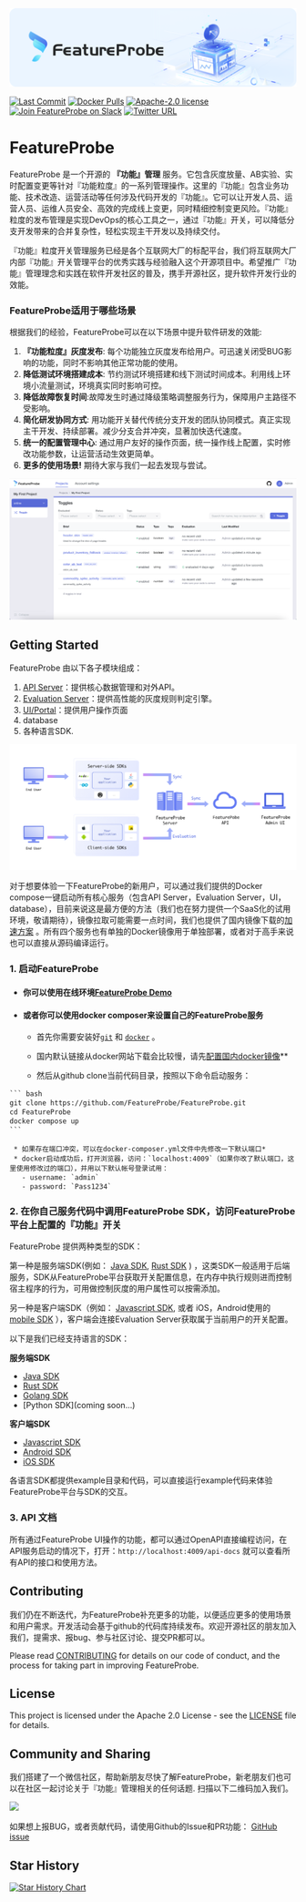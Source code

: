 ![Feature Management Service, FeatureProbe](./pictures/featureprobe_title.png)


[![Last Commit](https://img.shields.io/github/last-commit/FeatureProbe/FeatureProbe)](https://github.com/FeatureProbe/FeatureProbe)
[![Docker Pulls](https://img.shields.io/docker/pulls/featureprobe/api)](https://hub.docker.com/u/featureprobe)
[![Apache-2.0 license](https://img.shields.io/github/license/FeatureProbe/FeatureProbe)](https://github.com/FeatureProbe/FeatureProbe/blob/main/LICENSE)
[![Join FeatureProbe on Slack](https://img.shields.io/badge/slack-join-blue?logo=slack)](https://join.slack.com/t/featureprobe/shared_invite/zt-1b5qd120x-R~dDbpgL85GgCLTtfNDj0Q)
[![Twitter URL](https://img.shields.io/twitter/url/https/twitter.com/FeatureProbe.svg?style=social&label=FeatureProbe)](https://twitter.com/FeatureProbe)



# FeatureProbe

FeatureProbe 是一个开源的 **『功能』管理** 服务。它包含灰度放量、AB实验、实时配置变更等针对『功能粒度』的一系列管理操作。这里的『功能』包含业务功能、技术改造、运营活动等任何涉及代码开发的『功能』。它可以让开发人员、运营人员、运维人员安全、高效的完成线上变更，同时精细控制变更风险。『功能』粒度的发布管理是实现DevOps的核心工具之一，通过『功能』开关，可以降低分支开发带来的合并复杂性，轻松实现主干开发以及持续交付。

『功能』粒度开关管理服务已经是各个互联网大厂的标配平台，我们将互联网大厂内部『功能』开关管理平台的优秀实践与经验融入这个开源项目中。希望推广『功能』管理理念和实践在软件开发社区的普及，携手开源社区，提升软件开发行业的效能。


### FeatureProbe适用于哪些场景

根据我们的经验，FeatureProbe可以在以下场景中提升软件研发的效能:

1. **『功能粒度』灰度发布**:
每个功能独立灰度发布给用户。可迅速关闭受BUG影响的功能，同时不影响其他正常功能的使用。
3. **降低测试环境搭建成本**:
节约测试环境搭建和线下测试时间成本。利用线上环境小流量测试，环境真实同时影响可控。
2. **降低故障恢复时间**:故障发生时通过降级策略调整服务行为，保障用户主路径不受影响。
3. **简化研发协同方式**: 
用功能开关替代传统分支开发的团队协同模式。真正实现主干开发、持续部署。减少分支合并冲突，显著加快迭代速度。
4. **统一的配置管理中心**:
通过用户友好的操作页面，统一操作线上配置，实时修改功能参数，让运营活动生效更简单。
6. **更多的使用场景!** 
期待大家与我们一起去发现与尝试。

![FeatureProbe screenshot](./pictures/toggles.png) 

## Getting Started

FeatureProbe 由以下各子模块组成：

1. [API Server](https://github.com/FeatureProbe/feature-probe-api/blob/master/README.md)：提供核心数据管理和对外API。
2. [Evaluation Server](https://github.com/FeatureProbe/feature-probe-ui/blob/master/README.md)：提供高性能的灰度规则判定引擎。
3. [UI/Portal](https://github.com/FeatureProbe/feature-probe-ui/blob/master/README.md)：提供用户操作页面
4. database
5. 各种语言SDK.
 
![FeatureProbe Architecture](./pictures/feature_probe_architecture.png)

对于想要体验一下FeatureProbe的新用户，可以通过我们提供的Docker compose一键启动所有核心服务（包含API Server，Evaluation Server，UI，database），目前来说这是最方便的方法（我们也在努力提供一个SaaS化的试用环境，敬请期待），镜像拉取可能需要一点时间，我们也提供了国内镜像下载的[加速方案](DOCKER_HUB.md) 。所有四个服务也有单独的Docker镜像用于单独部署，或者对于高手来说也可以直接从源码编译运行。


### 1. 启动FeatureProbe

   + #### 你可以使用在线环境[FeatureProbe Demo](https://featureprobe.io/demo/)
   + #### 或者你可以使用docker composer来设置自己的FeatureProbe服务

     * 首先你需要安装好[`git`](https://git-scm.com/) 和 [`docker`](https://www.docker.com/) 。

     * 国内默认链接从docker网站下载会比较慢，请先[配置国内docker镜像](DOCKER_HUB.md)**

     * 然后从github clone当前代码目录，按照以下命令启动服务：

    ``` bash
    git clone https://github.com/FeatureProbe/FeatureProbe.git
    cd FeatureProbe
    docker compose up
    ```

     * 如果存在端口冲突，可以在docker-composer.yml文件中先修改一下默认端口*
     * docker启动成功后，打开浏览器，访问：`localhost:4009`（如果你改了默认端口，这里使用修改过的端口），并用以下默认帐号登录试用：
       - username: `admin`
       - password: `Pass1234`

### 2. 在你自己服务代码中调用FeatureProbe SDK，访问FeatureProbe平台上配置的『功能』开关

FeatureProbe 提供两种类型的SDK：

第一种是服务端SDK(例如：
[Java SDK](https://github.com/FeatureProbe/server-sdk-java/blob/master/README.md), 
[Rust SDK](https://github.com/FeatureProbe/server-sdk-rust/blob/master/README.md)
) ，这类SDK一般适用于后端服务，SDK从FeatureProbe平台获取开关配置信息，在内存中执行规则进而控制宿主程序的行为，可用做控制灰度的用户属性可以按需添加。


另一种是客户端SDK（例如： [Javascript SDK](https://github.com/FeatureProbe/client-sdk-js/blob/master/README.md), 
或者 iOS，Android使用的  [mobile SDK](https://github.com/FeatureProbe/client-sdk-mobile/blob/master/README.md) ），客户端会连接Evaluation Server获取属于当前用户的开关配置。

以下是我们已经支持语言的SDK：

**服务端SDK**

* [Java SDK](https://github.com/FeatureProbe/server-sdk-java)
* [Rust SDK](https://github.com/FeatureProbe/server-sdk-rust)
* [Golang SDK](https://github.com/FeatureProbe/server-sdk-go)
* [Python SDK](coming soon...)


**客户端SDK**

* [Javascript SDK](https://github.com/FeatureProbe/client-sdk-js)
* [Android SDK](https://github.com/FeatureProbe/client-sdk-mobile)
* [iOS SDK](https://github.com/FeatureProbe/client-sdk-mobile)

各语言SDK都提供example目录和代码，可以直接运行example代码来体验FeatureProbe平台与SDK的交互。

### 3. API 文档

所有通过FeatureProbe UI操作的功能，都可以通过OpenAPI直接编程访问，在API服务启动的情况下，打开：`http://localhost:4009/api-docs` 就可以查看所有API的接口和使用方法。



## Contributing

我们仍在不断迭代，为FeatureProbe补充更多的功能，以便适应更多的使用场景和用户需求。开发活动会基于github的代码库持续发布。欢迎开源社区的朋友加入我们，提需求、报bug、参与社区讨论、提交PR都可以。

Please read [CONTRIBUTING](CONTRIBUTING.md) for details on our code of conduct, and the process for 
taking part in improving FeatureProbe.


## License

This project is licensed under the Apache 2.0 License - see the [LICENSE](LICENSE) file for details.


## Community and Sharing

我们搭建了一个微信社区，帮助新朋友尽快了解FeatureProbe，新老朋友们也可以在社区一起讨论关于『功能』管理相关的任何话题. 扫描以下二维码加入我们。

<img src="https://gitee.com/featureprobe/FeatureProbe/raw/main/pictures/Wechat0715.png" width = "250" />

如果想上报BUG，或者贡献代码，请使用Github的Issue和PR功能： [GitHub issue](https://github.com/FeatureProbe/FeatureProbe/issues/new/choose) 


## Star History

[![Star History Chart](https://api.star-history.com/svg?repos=FeatureProbe/FeatureProbe&type=Date)](https://star-history.com/#FeatureProbe/FeatureProbe&Date)

